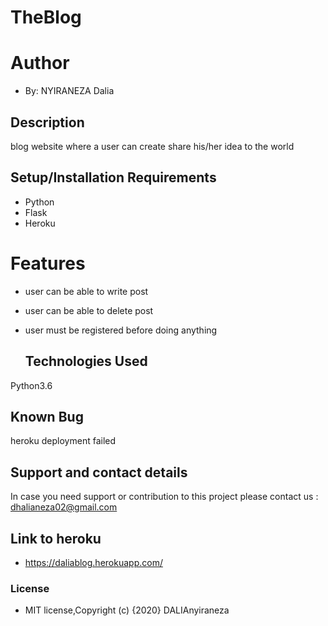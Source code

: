  
 # TheBlog
 # Author
* By: NYIRANEZA Dalia
 ## Description
 blog website where a user can create share his/her idea to the world
 ## Setup/Installation Requirements
* Python
* Flask
* Heroku
# Features
* user can be able to write post
* user can be able to delete post
* user must be registered before doing anything

  ## Technologies Used
 Python3.6
 ## Known Bug
 heroku deployment failed
 ## Support and contact details
In case you need support or contribution to this project
please contact us : dhalianeza02@gmail.com
## Link to heroku
* https://daliablog.herokuapp.com/
### License
*  MIT license,Copyright (c) {2020} DALIAnyiraneza